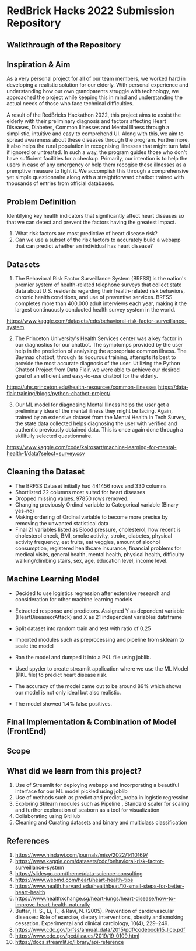 # RedBrick Hacks 2022 Submission Repository

## Walkthrough of the Repository



## Inspiration & Aim

As a very personal project for all of our team members, we worked hard in developing a realistic solution for our elderly. With personal experience and understanding how our own grandparents struggle with technology, we approached the project while keeping this in mind and understanding the actual needs of those who face technical difficulties.

A result of the RedBricks Hackathon 2022, this project aims to assist the elderly with their preliminary diagnosis and factors affecting Heart Diseases, Diabetes, Common Illnesses and Mental Illness through a simplistic, intuitive and easy to comprehend UI. Along with this, we aim to spread awareness about these diseases through the program. Furthermore, it also helps the rural population in recognising illnesses that might turn fatal if ignored or untreated. In such a way, the program guides those who don't have sufficient facilities for a checkup. Primarily, our intention is to help the users in case of any emergency or help them recogise these illnesses as a premptive measure to fight it. We accomplish this through a comprehensive yet simple questionnaire along with a straightforward chatbot trained with thousands of entries from official databases.


## Problem Definition 

Identifying key health indicators that significantly affect heart diseases so that we can detect and prevent the factors having the greatest impact. 
1) What risk factors are most predictive of heart disease risk?
2) Can we use a subset of the risk factors to accurately build a webapp that can predict whether an individual has heart disease?



## Datasets

1. The Behavioral Risk Factor Surveillance System (BRFSS) is the nation's premier system of health-related telephone surveys that collect state data about U.S. residents regarding their health-related risk behaviors, chronic health conditions, and use of preventive services. BRFSS completes more than 400,000 adult interviews each year, making it the largest continuously conducted health survey system in the world.

https://www.kaggle.com/datasets/cdc/behavioral-risk-factor-surveillance-system

2. The Princeton University's Health Services center was a key factor in our diagnostics for our chatbot. The symptomps provided by the user help in the prediction of analysing the appropriate common illness. The Baymax chatbot, through its rigourous training, attempts its best to provide the most accurate diagnosis of the user. Utilizing the Python Chatbot Project from Data Flair, we were able to achieve our desired goal of an efficient and easy-to-use chatbot for the elderly.

https://uhs.princeton.edu/health-resources/common-illnesses
https://data-flair.training/blogs/python-chatbot-project/

3. Our ML model for diagnosing Mental Illness helps the user get a preliminary idea of the mental illness they might be facing. Again, trained by an extensive dataset from the Mental Health in Tech Survey, the state data collected helps diagnosing the user with verified and authentic previously obtained data. This is once again done through a skillfully selected questionnaire.

https://www.kaggle.com/code/kairosart/machine-learning-for-mental-health-1/data?select=survey.csv


## Cleaning the Dataset 
- The BRFSS Dataset initially had 441456 rows and 330 columns
- Shortlisted 22 columns most suited for heart diseases
- Dropped missing values. 97850 rows removed.
- Changing previously Ordinal variable to Categorical variable (Binary yes-no)
- Making ordering of Ordinal variable to become more precise by removing the unwanted statistical data
- Final 21 variables listed as Blood pressure, cholesterol, how recent is cholesterol check, BMI, smoke activity, stroke, diabetes, physical activity frequency, eat fruits, eat veggies, amount of alcohol consumption, registered healthcare insurance, financial problems for medical visits, general health, mental health, physical health, difficulty walking/climbing stairs, sex, age, education level, income level.

## Machine Learning Model
- Decided to use logistics regression after extensive research and consideration for other machine learning models
- Extracted response and predictors. Assigned Y as dependent variable (HeartDiseaseorAttack) and X as 21 independent variables dataframe
- Split dataset into random train and test with ratio of 0.25
- Imported modules such as preprocessing and pipeline from sklearn to scale the model
- Ran the model and dumped it into a PKL file using joblib. 
- Used spyder to create streamlit application where we use the ML Model (PKL file) to predict heart disease risk.

- The accuracy of the model came out to be around 89% which shows our model is not only ideal but also realistic.
- The model showed 1.4% false positives.

## Final Implementation & Combination of Model (FrontEnd)


## Scope

## What did we learn from this project?

1) Use of Streamlit for deploying webapp and incorporating a beautiful interface for our ML model pickled using joblib
2) Use of methods such as predict and predict_proba in logistic regression
3) Exploring Sklearn modules such as Pipeline , Standard scaler for scaling and further exploration of seaborn as a tool for visualization
4) Collaborating using GitHub
5) Cleaning and Curating datasets and binary and multiclass classification


## References
1) https://www.hindawi.com/journals/misy/2022/1410169/
2) https://www.kaggle.com/datasets/cdc/behavioral-risk-factor-surveillance-system
3) https://slidesgo.com/theme/data-science-consulting
4) https://www.webmd.com/heart/heart-health-tips 
5) https://www.health.harvard.edu/healthbeat/10-small-steps-for-better-heart-health 
6) https://www.healthxchange.sg/heart-lungs/heart-disease/how-to-improve-heart-health-naturally
7) Buttar, H. S., Li, T., & Ravi, N. (2005). Prevention of cardiovascular diseases: Role of exercise, dietary interventions, obesity and smoking cessation. Experimental and clinical cardiology, 10(4), 229–249.
8) https://www.cdc.gov/brfss/annual_data/2015/pdf/codebook15_llcp.pdf
9) https://www.cdc.gov/pcd/issues/2019/19_0109.html
10) https://docs.streamlit.io/library/api-reference



